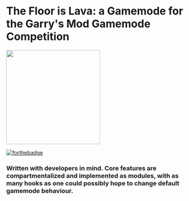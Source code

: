 # The Floor is Lava: a Gamemode for the Garry's Mod Gamemode Competition

<img src="http://thebull.club/screenshots/b68923.png" width="250" height="250">


[![forthebadge](http://forthebadge.com/images/badges/approved-by-george-costanza.svg)](http://forthebadge.com)

### Written with developers in mind. Core features are compartmentalized and implemented as modules, with as many hooks as one could possibly hope to change default gamemode behaviour.
